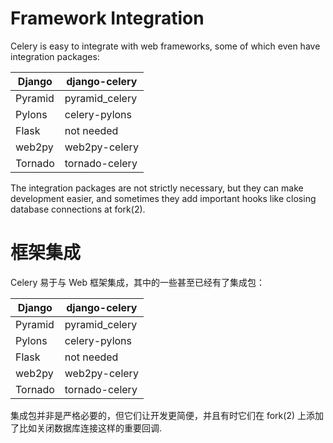 # Framework Integration

Celery is easy to integrate with web frameworks, some of which even have integration packages:  

| Django | django-celery |
| -- | -- |
| Pyramid | pyramid_celery |
| Pylons | celery-pylons |
| Flask | not needed |
| web2py | web2py-celery |
| Tornado | tornado-celery |


The integration packages are not strictly necessary, but they can make development easier, and sometimes they add important hooks like closing database connections at fork(2).  


# 框架集成

Celery 易于与 Web 框架集成，其中的一些甚至已经有了集成包：

| Django | django-celery |
| -- | -- |
| Pyramid | pyramid_celery |
| Pylons | celery-pylons |
| Flask | not needed |
| web2py | web2py-celery |
| Tornado | tornado-celery |

集成包并非是严格必要的，但它们让开发更简便，并且有时它们在 fork(2) 上添加了比如关闭数据库连接这样的重要回调.